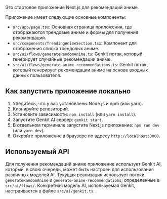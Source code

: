 Это стартовое приложение Next.js для рекомендаций аниме.

Приложение имеет следующие основные компоненты:

- `src/app/page.tsx`: Основная страница приложения, где отображаются трендовые аниме и формы для получения рекомендаций.
- `src/components/TrendingAnimeSection.tsx`: Компонент для отображения списка трендовых аниме.
- `src/ai/flows/generateRandomAnime.ts`: Genkit поток, который генерирует случайные рекомендации аниме.
- `src/ai/flows/generate-anime-recommendations.ts`: Genkit поток, который генерирует рекомендации аниме на основе входных данных пользователя.

## Как запустить приложение локально

1. Убедитесь, что у вас установлены Node.js и npm (или yarn).
2. Клонируйте репозиторий.
3. Установите зависимости: `npm install` (или `yarn install`).
4. Запустите Genkit AI сервер: `genkit start`.
5. В отдельном терминале запустите Next.js приложение: `npm run dev` (или `yarn dev`).
6. Откройте приложение в браузере по адресу `http://localhost:3000`.

## Используемый API

Для получения рекомендаций аниме приложение использует Genkit AI, который, в свою очередь, может быть настроен для использования различных моделей AI. Текущая реализация использует потоки `generateRandomAnime` и `generate-anime-recommendations`, определенные в `src/ai/flows/`. Конкретная модель AI, используемая Genkit, настраивается в файле `src/ai/genkit.ts`.

